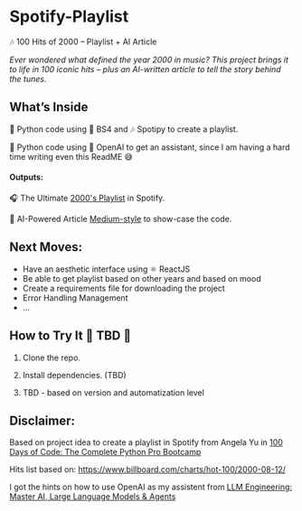 # Spotify-Playlist

🎶 100 Hits of 2000 – Playlist + AI Article

_Ever wondered what defined the year 2000 in music? This project brings it to life in 100 iconic hits – plus an AI-written article to tell the story behind the tunes._

## What’s Inside

🐍 Python code using 🍜 BS4 and 🎶 Spotipy to create a playlist.

🐍 Python code using 🦾 OpenAI to get an assistant, since I am having a hard time writing even this ReadME 😅

#### Outputs:

🎧 The Ultimate [2000's Playlist](https://open.spotify.com/playlist/6wWH3ogDWQkpi8RJqRX93S) in Spotify.

📰 AI-Powered Article [Medium-style]() to show-case the code.

## Next Moves:

- Have an aesthetic interface using ⚛️ ReactJS
- Be able to get playlist based on other years and based on mood
- Create a requirements file for downloading the project
- Error Handling Management
- ...

## How to Try It 🌟 TBD 🌟

1. Clone the repo.

2. Install dependencies. (TBD)

3. TBD - based on version and automatization level

## Disclaimer:

Based on project idea to create a playlist in Spotify from Angela Yu in [100 Days of Code: The Complete Python Pro Bootcamp](https://www.udemy.com/share/103J8C3@vnrVVxhI1qZTdMLdV_Iatu0nLNAYBzAowBIzqh1HgEwvnYZgRALgMQP0KjJCorp8Vw==/)

Hits list based on: https://www.billboard.com/charts/hot-100/2000-08-12/

I got the hints on how to use OpenAI as my assistent from [LLM Engineering: Master AI, Large Language Models & Agents
](https://www.udemy.com/share/10bQ953@p5edzx-dFw8AJyixB8MZ8rmVTPq-d-6rXiOvLFRJBLxwcSrp7RGFsqp31VXnHgRiqA==/)
